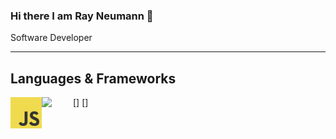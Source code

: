 ### Hi there I am  Ray Neumann 👋
Software Developer
 <hr />

## Languages & Frameworks
[<img src="https://raw.githubusercontent.com/voodootikigod/logo.js/master/js.png" width=50 align="left">]
[<img src="https://upload.wikimedia.org/wikipedia/commons/thumb/c/cf/Angular_full_color_logo.svg/512px-Angular_full_color_logo.svg.png" width=50 align="left">]






<!--
**RayNeumann/RayNeumann** is a ✨ _special_ ✨ repository because its `README.md` (this file) appears on your GitHub profile.

Here are some ideas to get you started:

- 🔭 I’m currently working on ...
- 🌱 I’m currently learning ...
- 👯 I’m looking to collaborate on ...
- 🤔 I’m looking for help with ...
- 💬 Ask me about ...
- 📫 How to reach me: ...
- 😄 Pronouns: ...
- ⚡ Fun fact: ...
-->
 
